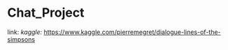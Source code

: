 # Chat_Project


link: 
*kaggle:* https://www.kaggle.com/pierremegret/dialogue-lines-of-the-simpsons